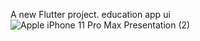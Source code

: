 A new Flutter project.
education app ui 
![Apple iPhone 11 Pro Max Presentation (2)](https://user-images.githubusercontent.com/112031810/187052604-b40ab234-b558-4376-93fc-6e6c2ea4b81e.png)
